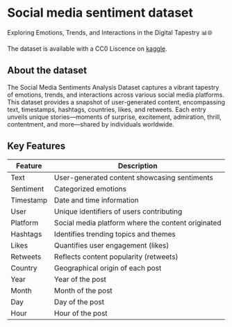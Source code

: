 # Social media sentiment dataset

Exploring Emotions, Trends, and Interactions in the Digital Tapestry 📊🌐

The dataset is available with a CC0 Liscence on [kaggle](https://www.kaggle.com/datasets/kashishparmar02/social-media-sentiments-analysis-dataset).

## About the dataset

The Social Media Sentiments Analysis Dataset captures a vibrant tapestry of emotions, trends, and interactions across various social media platforms. This dataset provides a snapshot of user-generated content, encompassing text, timestamps, hashtags, countries, likes, and retweets. Each entry unveils unique stories—moments of surprise, excitement, admiration, thrill, contentment, and more—shared by individuals worldwide.

## Key Features

| Feature | Description |
| --- | --- |
| Text | User-generated content showcasing sentiments |
| Sentiment | Categorized emotions |
| Timestamp | Date and time information |
| User | Unique identifiers of users contributing |
| Platform | Social media platform where the content originated |
| Hashtags | Identifies trending topics and themes |
| Likes | Quantifies user engagement (likes) |
| Retweets | Reflects content popularity (retweets) |
| Country | Geographical origin of each post |
| Year | Year of the post |
| Month | Month of the post |
| Day | Day of the post |
| Hour | Hour of the post |

